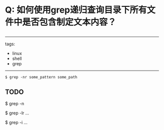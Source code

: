 # Q: 如何使用grep递归查询目录下所有文件中是否包含制定文本内容？

## 
---
tags:
  - linux
  - shell
  - grep
---
```shell
$ grep -nr some_pattern some_path
```

## TODO

$ grep -n

$ grep -lr ...

$ grep -i ...
